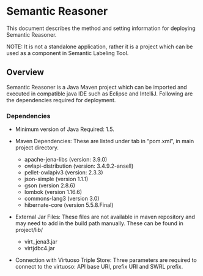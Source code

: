 # Semantic Reasoner

This document describes the method and setting information for deploying Semantic Reasoner.

NOTE: It is not a standalone application, rather it is a project which can be used as a component in Semantic Labeling Tool. 



## Overview

Semantic Reasoner is a Java Maven project which can be imported and executed in compatible java IDE such as Eclipse and IntelliJ. Following are the dependencies required for deployment.



### **Dependencies**

- Minimum version of Java Required: 1.5.
- Maven Dependencies: These are listed under <dependencies> tab in “pom.xml”, in main project directory.
  - apache-jena-libs (version: 3.9.0)
  - owlapi-distribution (version: 3.4.9.2-ansell)
  - pellet-owlapiv3 (version: 2.3.3)
  - json-simple (version 1.1.1)
  - gson (version 2.8.6)
  - lombok (version 1.16.6)
  - commons-lang3 (version 3.0)
  - hibernate-core (version 5.5.8.Final)

- External Jar Files: These files are not available in maven repository and may need to add in the build path manually. These can be found in project/lib/
  - virt_jena3.jar
  - virtjdbc4.jar
- Connection with Virtuoso Triple Store: Three parameters are required to connect to the virtuoso: API base URI, prefix URI and SWRL prefix.
